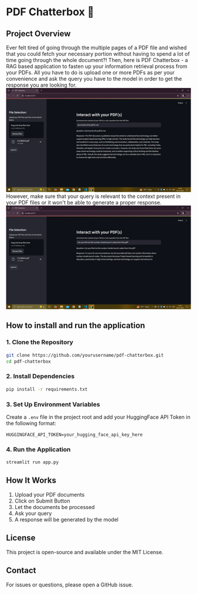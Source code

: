 # PDF Chatterbox 💬

## Project Overview
Ever felt tired of going through the multiple pages of a PDF file and wished that you could fetch your necessary portion without having to spend a lot of time going through the whole document?! Then, here is PDF Chatterbox - a RAG based application to fasten up your information retrieval process from your PDFs. All you have to do is upload one or more PDFs as per your convenience and ask the query you have to the model in order to get the response you are looking for. ![Image Description](https://github.com/Manjit345/PDF-Chatterbox/blob/main/img%201.png)However, make sure that your query is relevant to the context present in your PDF files or it won't be able to generate a proper response. ![Image Description](https://github.com/Manjit345/PDF-Chatterbox/blob/main/img%202.png)



## How to install and run the application

### 1. Clone the Repository
```bash
git clone https://github.com/yourusername/pdf-chatterbox.git
cd pdf-chatterbox
```

### 2. Install Dependencies
```bash
pip install -r requirements.txt
```

### 3. Set Up Environment Variables
Create a `.env` file in the project root and add your HuggingFace API Token in the following format:
```
HUGGINGFACE_API_TOKEN=your_hugging_face_api_key_here
```

### 4. Run the Application
```bash
streamlit run app.py
```


## How It Works
1. Upload your PDF documents
2. Click on Submit Button
3. Let the documents be processed
4. Ask your query
5. A response will be generated by the model


## License
This project is open-source and available under the MIT License.

## Contact
For issues or questions, please open a GitHub issue.
